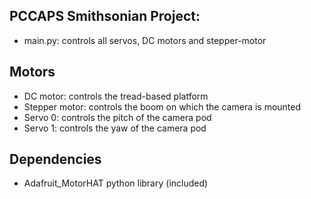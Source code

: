 ## PCCAPS Smithsonian Project:

 * main.py: controls all servos, DC motors and stepper-motor

## Motors

 * DC motor: controls the tread-based platform
 * Stepper motor: controls the boom on which the camera is mounted
 * Servo 0: controls the pitch of the camera pod
 * Servo 1: controls the yaw of the camera pod

## Dependencies

 * Adafruit_MotorHAT python library (included)

